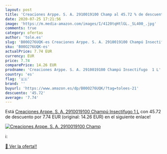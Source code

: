 ```yaml
---
layout: post
title: 'Creaciones Arppe. S. A. 2910019100 Champ al 45.72 % de descuento'
date: 2020-07-25 17:21:56
image: 'https://m.media-amazon.com/images/I/4120tqHtlGL._SL400_.jpg'
comments: true
category: ofertas
author: 'tole.es'
slug: 'B00O276UQK-es Creaciones Arppe. S. A. 2910019100 Champú Insectifugo 1 L'
sku: 'B00O276UQK-es'
actualPrice: 7.74 EUR
currency: EUR
price: 7.74
comparePrice: 14.26 EUR
prodname: 'Creaciones Arppe. S. A. 2910019100 Champú Insectifugo  1 L'
country: 'es'
flag: '🇪🇸'
brand: ''
buyurl: 'https://www.amazon.es/dp/B00O276UQK/?tag=tolees-21'
descuento: '45.72'
average: '7.74'
---
```


Está [Creaciones Arppe. S. A. 2910019100 Champú Insectifugo  1 L](https://www.amazon.es/dp/B00O276UQK/?tag=tolees-21) con 45.72 de descuento por 7.74 EUR (original: 14.26 EUR) en el siguiente enlace!

[![Creaciones Arppe. S. A. 2910019100 Champ](https://m.media-amazon.com/images/I/4120tqHtlGL._SL400_.jpg)](https://www.amazon.es/dp/B00O276UQK/?tag=tolees-21)

ℹ️:


[🛒 Ver la oferta!!](https://www.amazon.es/dp/B00O276UQK/?tag=tolees-21)
